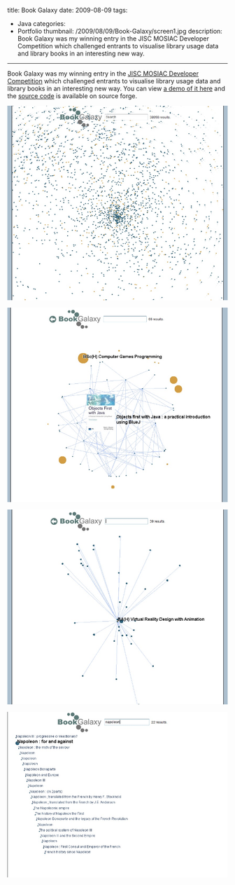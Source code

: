 title: Book Galaxy
date: 2009-08-09
tags:
- Java
categories:
- Portfolio
thumbnail: /2009/08/09/Book-Galaxy/screen1.jpg
description: Book Galaxy was my winning entry in the JISC MOSIAC Developer Competition which challenged entrants to visualise library usage data and library books in an interesting new way.
---

Book Galaxy was my winning entry in the [JISC MOSIAC Developer Competition](http://www.sero.co.uk/jisc-mosaic-competition.html) which challenged entrants to visualise library usage data and library books in an interesting new way. You can view [a demo of it here](/bookgalaxy) and the [source code](http://bookgalaxy.sourceforge.net/) is available on source forge.

![Galaxy View](/2009/08/09/Book-Galaxy/screen1.jpg)

![Book View](/2009/08/09/Book-Galaxy/screen2.jpg)

![Course View](/2009/08/09/Book-Galaxy/screen3.jpg)

![Search Results View](/2009/08/09/Book-Galaxy/screen4.jpg)
